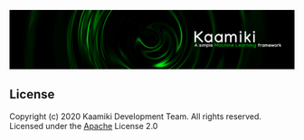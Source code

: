 <!-- 
Copyright (c) 2020 Kaamiki Development Team. All rights reserved.

Licensed under the Apache License, Version 2.0 (the "License");
you may not use this file except in compliance with the License.
You may obtain a copy of the License at

    http://www.apache.org/licenses/LICENSE-2.0

Unless required by applicable law or agreed to in writing, software
distributed under the License is distributed on an "AS IS" BASIS,
WITHOUT WARRANTIES OR CONDITIONS OF ANY KIND, either express or implied.
See the License for the specific language governing permissions and
limitations under the License.

Author(s):
    XAMES3 <44119552+xames3@users.noreply.github.com>

-->
<!-- markdownlint-disable MD033 MD041 -->
![Kaamiki](https://github.com/kaamiki/kaamiki/blob/assets/elements/img/kaamiki-banner.png?raw=true "Kaamiki")

## License

Copyright (c) 2020 Kaamiki Development Team. All rights reserved.<br>
Licensed under the [Apache](https://github.com/kaamiki/kaamiki/blob/master/LICENSE) License 2.0
